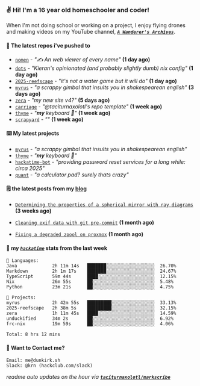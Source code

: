 ### ✌️ Hi! I'm a 16 year old homeschooler and coder!

When I'm not doing school or working on a project, I enjoy flying drones and making videos on my YouTube channel, [**_`A Wanderer's Archives`_**](https://youtube.com/@wanderer.archives).

#### 👷 The latest repos i've pushed to

- [`nomen`](https://github.com/aramshiva/nomen) - _"✍️ An web viewer of every name"_ **(1 day ago)**
- [`dots`](https://github.com/taciturnaxolotl/dots) - _"Kieran's opinionated (and probably slightly dumb) nix config"_ **(1 day ago)**
- [`2025-reefscape`](https://github.com/df1317/2025-reefscape) - _"it's not a water game but it will do"_ **(1 day ago)**
- [`myrus`](https://github.com/taciturnaxolotl/myrus) - _"a scrappy gimbal that insults you in shakespearean english"_ **(3 days ago)**
- [`zera`](https://github.com/taciturnaxolotl/zera) - _"my new site v4?"_ **(5 days ago)**
- [`carriage`](https://github.com/taciturnaxolotl/carriage) - _"@taciturnaxolotl's repo template"_ **(1 week ago)**
- [`thyme`](https://github.com/taciturnaxolotl/thyme) - _"**my** keyboard 🫶"_ **(1 week ago)**
- [`scrapyard`](https://github.com/hackclub/scrapyard) - _""_ **(1 week ago)**

#### ⌨️ My latest projects

- [`myrus`](https://github.com/taciturnaxolotl/myrus) - _"a scrappy gimbal that insults you in shakespearean english"_
- [`thyme`](https://github.com/taciturnaxolotl/thyme) - _"**my** keyboard 🫶"_
- [`hackatime-bot`](https://github.com/taciturnaxolotl/hackatime-bot) - _"providing password reset services for a long while: circa 2025"_
- [`quant`](https://github.com/taciturnaxolotl/quant) - _"a calculator pad? surely thats crazy"_

#### 🗒️ the latest posts from my [blog](https://dunkirk.sh)

- [`Determining the properties of a spherical mirror with ray diagrams`](https://dunkirk.sh/blog/spherical-ray-diagrams/) **(3 weeks ago)**

- [`Cleaning exif data with git pre-commit`](https://dunkirk.sh/blog/remove-exif-git-hook/) **(1 month ago)**

- [`Fixing a degraded zpool on proxmox`](https://dunkirk.sh/blog/degraded-zpool-proxmox/) **(1 month ago)**



#### 📡 my [_`hackatime`_](https://waka.hackclub.com) stats from the last week

```text
💾 Languages:
Java             2h 11m 14s   ███████░░░░░░░░░░░░░░░░░░  26.70%
Markdown         2h 1m 17s    ███████░░░░░░░░░░░░░░░░░░  24.67%
TypeScript       59m 44s      ████░░░░░░░░░░░░░░░░░░░░░  12.15%
Nix              26m 55s      ██░░░░░░░░░░░░░░░░░░░░░░░  5.48%
Python           23m 21s      ██░░░░░░░░░░░░░░░░░░░░░░░  4.75%

💼 Projects:
myrus            2h 42m 55s   █████████░░░░░░░░░░░░░░░░  33.13%
2025-reefscape   2h 38m 5s    █████████░░░░░░░░░░░░░░░░  32.15%
zera             1h 11m 45s   ████░░░░░░░░░░░░░░░░░░░░░  14.59%
unduckified      34m 2s       ██░░░░░░░░░░░░░░░░░░░░░░░  6.92%
frc-nix          19m 59s      ██░░░░░░░░░░░░░░░░░░░░░░░  4.06%

Total: 8 hrs 12 mins
```

#### 📮 Want to Contact me?

```text
Email: me@dunkirk.sh
Slack: @krn (hackclub.com/slack)
```

_readme auto updates on the hour via [**`taciturnaxolotl/markscribe`**](https://github.com/taciturnaxolotl/markscribe)_
